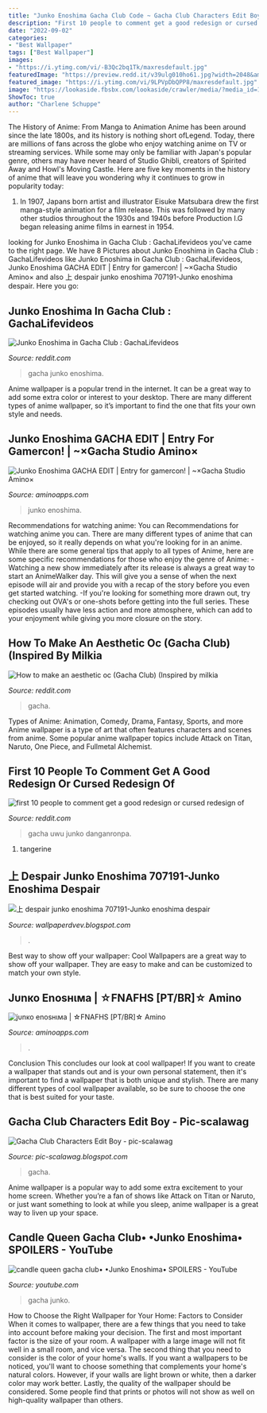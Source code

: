 ```yaml
---
title: "Junko Enoshima Gacha Club Code ~ Gacha Club Characters Edit Boy"
description: "First 10 people to comment get a good redesign or cursed redesign of"
date: "2022-09-02"
categories:
- "Best Wallpaper"
tags: ["Best Wallpaper"]
images:
- "https://i.ytimg.com/vi/-B3Qc2bq1Tk/maxresdefault.jpg"
featuredImage: "https://preview.redd.it/v39ulg010ho61.jpg?width=2048&amp;format=pjpg&amp;auto=webp&amp;s=a62b95f21341252466391d5bb7ab93d86e418bf1"
featured_image: "https://i.ytimg.com/vi/9LPVpDbQPP8/maxresdefault.jpg"
image: "https://lookaside.fbsbx.com/lookaside/crawler/media/?media_id=1361249284048361"
ShowToc: true
author: "Charlene Schuppe"
---
```



The History of Anime: From Manga to Animation
Anime has been around since the late 1800s, and its history is nothing short ofLegend. Today, there are millions of fans across the globe who enjoy watching anime on TV or streaming services. While some may only be familiar with Japan's popular genre, others may have never heard of Studio Ghibli, creators of Spirited Away and Howl's Moving Castle. Here are five key moments in the history of anime that will leave you wondering why it continues to grow in popularity today:
1) In 1907, Japans born artist and illustrator Eisuke Matsubara drew the first manga-style animation for a film release. This was followed by many other studios throughout the 1930s and 1940s before Production I.G began releasing anime films in earnest in 1954.

	

		
looking for Junko Enoshima in Gacha Club : GachaLifevideos you've came to the right page. We have 8 Pictures about Junko Enoshima in Gacha Club : GachaLifevideos like Junko Enoshima in Gacha Club : GachaLifevideos, Junko Enoshima GACHA EDIT | Entry for gamercon! | ~×Gacha Studio Amino× and also 上 despair junko enoshima 707191-Junko enoshima despair. Here you go:
		
    
## Junko Enoshima In Gacha Club : GachaLifevideos

<img loading=lazy src="https://i.redd.it/mmkonkvjdwo51.png" onerror="this.onerror=null;this.src='https://tse1.mm.bing.net/th?id=OIP.Sp_G2hq8y1Aj1aBBuPcYHQHaHa&amp;pid=15.1';" alt="Junko Enoshima in Gacha Club : GachaLifevideos">

_Source: reddit.com_

>gacha junko enoshima. 

	

Anime wallpaper is a popular trend in the internet. It can be a great way to add some extra color or interest to your desktop. There are many different types of anime wallpaper, so it’s important to find the one that fits your own style and needs.

    
## Junko Enoshima GACHA EDIT | Entry For Gamercon! | ~×Gacha Studio Amino×

<img loading=lazy src="https://pm1.narvii.com/6886/cc6fe3c3c5ad0c457aa2b7e1a049d8f5bb37625ar1-1280-800v2_hq.jpg" onerror="this.onerror=null;this.src='https://tse4.mm.bing.net/th?id=OIP.CuyOdCEUvr-Jkd6x76giQAHaEo&amp;pid=15.1';" alt="Junko Enoshima GACHA EDIT | Entry for gamercon! | ~×Gacha Studio Amino×">

_Source: aminoapps.com_

>junko enoshima. 

	

Recommendations for watching anime: You can
Recommendations for watching anime you can. There are many different types of anime that can be enjoyed, so it really depends on what you're looking for in an anime. While there are some general tips that apply to all types of Anime, here are some specific recommendations for those who enjoy the genre of Anime: 
-Watching a new show immediately after its release is always a great way to start an AnimeWalker day. This will give you a sense of when the next episode will air and provide you with a recap of the story before you even get started watching. 
-If you're looking for something more drawn out, try checking out OVA's or one-shots before getting into the full series. These episodes usually have less action and more atmosphere, which can add to your enjoyment while giving you more closure on the story.

    
## How To Make An Aesthetic Oc (Gacha Club) (Inspired By Milkia

<img loading=lazy src="https://preview.redd.it/8fd1aby043e61.png?width=640&amp;height=633&amp;crop=smart&amp;auto=webp&amp;s=36bfad9684134c7e732fd301138b91f10a64f3be" onerror="this.onerror=null;this.src='https://tse2.mm.bing.net/th?id=OIP.nZSl4vx-TMXJtQMwWlAnNAHaHU&amp;pid=15.1';" alt="How to make an aesthetic oc (Gacha Club) (Inspired by milkia">

_Source: reddit.com_

>gacha. 

	

Types of Anime: Animation, Comedy, Drama, Fantasy, Sports, and more
Anime wallpaper is a type of art that often features characters and scenes from anime. Some popular anime wallpaper topics include Attack on Titan, Naruto, One Piece, and Fullmetal Alchemist.

    
## First 10 People To Comment Get A Good Redesign Or Cursed Redesign Of

<img loading=lazy src="https://preview.redd.it/v39ulg010ho61.jpg?width=2048&amp;format=pjpg&amp;auto=webp&amp;s=a62b95f21341252466391d5bb7ab93d86e418bf1" onerror="this.onerror=null;this.src='https://tse3.mm.bing.net/th?id=OIP.UjDak_n7ZFelns5TiUvB6gHaFj&amp;pid=15.1';" alt="first 10 people to comment get a good redesign or cursed redesign of">

_Source: reddit.com_

>gacha uwu junko danganronpa. 

	

1. tangerine 

    
## 上 Despair Junko Enoshima 707191-Junko Enoshima Despair

<img loading=lazy src="https://lookaside.fbsbx.com/lookaside/crawler/media/?media_id=1361249284048361" onerror="this.onerror=null;this.src='https://tse4.mm.bing.net/th?id=OIP.ey-AVZZdvKJ2_W6N1XGUFAHaGC&amp;pid=15.1';" alt="上 despair junko enoshima 707191-Junko enoshima despair">

_Source: wallpaperdvev.blogspot.com_

>. 

	

Best way to show off your wallpaper:
Cool Wallpapers are a great way to show off your wallpaper. They are easy to make and can be customized to match your own style.

    
## Jυnĸo Enoѕнιмa | ☆FNAFHS [PT/BR]☆ Amino

<img loading=lazy src="http://cm1.narvii.com/7647/36f219fb4593b1ef2704690364184b90bdb31611_00.jpg" onerror="this.onerror=null;this.src='https://tse1.mm.bing.net/th?id=OIP.YbrEpdV8BgGQZktk4HedUQHaHa&amp;pid=15.1';" alt="jυnĸo enoѕнιмa | ☆FNAFHS [PT/BR]☆ Amino">

_Source: aminoapps.com_

>. 

	

Conclusion
This concludes our look at cool wallpaper! If you want to create a wallpaper that stands out and is your own personal statement, then it's important to find a wallpaper that is both unique and stylish. There are many different types of cool wallpaper available, so be sure to choose the one that is best suited for your taste.

    
## Gacha Club Characters Edit Boy - Pic-scalawag

<img loading=lazy src="https://i.ytimg.com/vi/-B3Qc2bq1Tk/maxresdefault.jpg" onerror="this.onerror=null;this.src='https://tse2.mm.bing.net/th?id=OIP.K8vqJ_jDDTGL1E-9K1TjoAHaEK&amp;pid=15.1';" alt="Gacha Club Characters Edit Boy - pic-scalawag">

_Source: pic-scalawag.blogspot.com_

>gacha. 

	

Anime wallpaper is a popular way to add some extra excitement to your home screen. Whether you’re a fan of shows like Attack on Titan or Naruto, or just want something to look at while you sleep, anime wallpaper is a great way to liven up your space.

    
## Candle Queen Gacha Club• •Junko Enoshima• SPOILERS - YouTube

<img loading=lazy src="https://i.ytimg.com/vi/9LPVpDbQPP8/maxresdefault.jpg" onerror="this.onerror=null;this.src='https://tse2.mm.bing.net/th?id=OIP.-r9HnOwmuvq6mwlNxc9gYgHaEK&amp;pid=15.1';" alt="candle queen gacha club• •Junko Enoshima• SPOILERS - YouTube">

_Source: youtube.com_

>gacha junko. 

	

How to Choose the Right Wallpaper for Your Home: Factors to Consider
When it comes to wallpaper, there are a few things that you need to take into account before making your decision. The first and most important factor is the size of your room. A wallpaper with a large image will not fit well in a small room, and vice versa. 
The second thing that you need to consider is the color of your home's walls. If you want a wallpapers to be noticed, you'll want to choose something that complements your home's natural colors. However, if your walls are light brown or white, then a darker color may work better. 
Lastly, the quality of the wallpaper should be considered. Some people find that prints or photos will not show as well on high-quality wallpaper than others.

